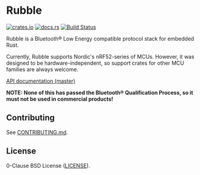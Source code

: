 # Rubble

[![crates.io](https://img.shields.io/crates/v/rubble.svg)](https://crates.io/crates/rubble)
[![docs.rs](https://docs.rs/rubble/badge.svg)](https://docs.rs/rubble/)
[![Build Status](https://travis-ci.org/jonas-schievink/rubble.svg?branch=master)](https://travis-ci.org/jonas-schievink/rubble)

Rubble is a Bluetooth® Low Energy compatible protocol stack for embedded Rust.

Currently, Rubble supports Nordic's nRF52-series of MCUs. However, it was
designed to be hardware-independent, so support crates for other MCU families
are always welcome.

[API documentation (master)](https://jonas-schievink.github.io/rubble/)

**NOTE: None of this has passed the Bluetooth® Qualification Process, so it
must not be used in commercial products!**

## Contributing

See [CONTRIBUTING.md](CONTRIBUTING.md).

## License

0-Clause BSD License ([LICENSE](LICENSE)).

